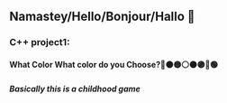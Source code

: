 <h2>Namastey/Hello/Bonjour/Hallo 👋 </h2>
<h3>C++ project1:</h3>
<h4>What Color What color do you Choose?🔴🟠🟡⚪🟤🟣🔵🟢</h4>
<h5>Basically this is a childhood game </h5>
